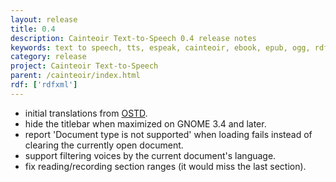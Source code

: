 ```yaml
---
layout: release
title: 0.4
description: Cainteoir Text-to-Speech 0.4 release notes
keywords: text to speech, tts, espeak, cainteoir, ebook, epub, ogg, rdf, metadata, gnome, gtk
category: release
project: Cainteoir Text-to-Speech
parent: /cainteoir/index.html
rdf: ['rdfxml']
---
```


*  initial translations from [OSTD](http://littlesvr.ca/ostd).
*  hide the titlebar when maximized on GNOME 3.4 and later.
*  report 'Document type is not supported' when loading fails instead of clearing the currently open document.
*  support filtering voices by the current document's language.
*  fix reading/recording section ranges (it would miss the last section).
